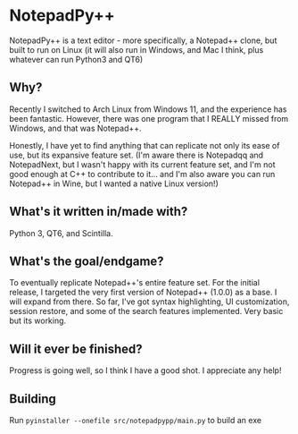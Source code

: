 # NotepadPy++
NotepadPy++ is a text editor - more specifically, a Notepad++ clone, but built to run on Linux (it will also run in Windows, and Mac I think, plus whatever can run Python3 and QT6)

## Why?
Recently I switched to Arch Linux from Windows 11, and the experience has been fantastic. However, there was one program that I REALLY missed from Windows, and that was Notepad++. 

Honestly, I have yet to find anything that can replicate not only its ease of use, but its expansive feature set. (I'm aware there is Notepadqq and NotepadNext, but I wasn't happy with its current feature set, and I'm not good enough at C++ to contribute to it... and I'm also aware you can run Notepad++ in Wine, but I wanted a native Linux version!)

## What's it written in/made with?
Python 3, QT6, and Scintilla.

## What's the goal/endgame?
To eventually replicate Notepad++'s entire feature set. For the initial release, I targeted the very first version of Notepad++ (1.0.0) as a base. I will expand from there. So far, I've got syntax highlighting, UI customization, session restore, and some of the search features implemented. Very basic but its working.

## Will it ever be finished?
Progress is going well, so I think I have a good shot. I appreciate any help!

## Building
Run ```pyinstaller --onefile src/notepadpypp/main.py``` to build an exe